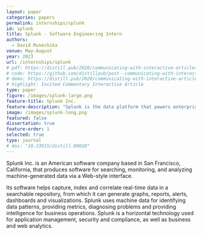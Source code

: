 ```yaml
---
layout: paper
categories: papers
permalink: internships/splunk
id: splunk
title: Splunk - Software Engineering Intern
authors: 
  - David Munechika
venue: May-August
year: 2023
url: /internships/splunk
# pdf: https://distill.pub/2020/communicating-with-interactive-articles/
# code: https://github.com/distillpub/post--communicating-with-interactive-articles
# demo: https://distill.pub/2020/communicating-with-interactive-articles/
# highlight: Invited Commentary Interactive Article
type: paper
figure: /images/splunk-large.png
feature-title: Splunk Inc.
feature-description: "Splunk is the data platform that powers enterprise observability, unified security and limitless custom applications in hybrid environments."
image: /images/splunk-long.png
featured: false
dissertation: true
feature-order: 1
selected: true
type: journal
# doi: "10.23915/distill.00028"
---
```


Splunk Inc. is an American software company based in San Francisco, California, that produces software for searching, monitoring, and analyzing machine-generated data via a Web-style interface.

Its software helps capture, index and correlate real-time data in a searchable repository, from which it can generate graphs, reports, alerts, dashboards and visualizations. Splunk uses machine data for identifying data patterns, providing metrics, diagnosing problems and providing intelligence for business operations. Splunk is a horizontal technology used for application management, security and compliance, as well as business and web analytics.
